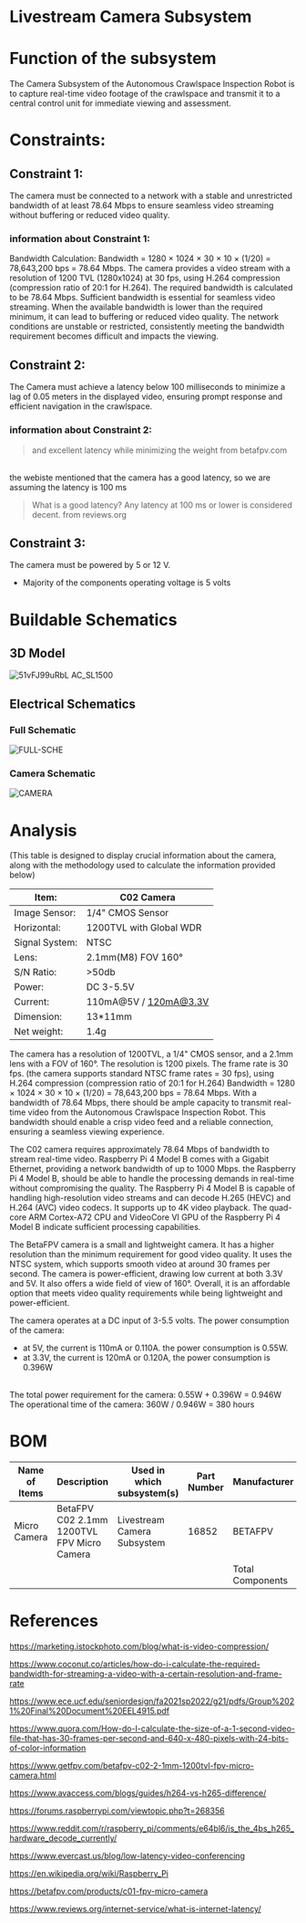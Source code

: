# Livestream Camera Subsystem
# Function of the subsystem

The Camera Subsystem of the Autonomous Crawlspace Inspection Robot is to capture real-time video footage of the crawlspace and transmit it to a central control unit for immediate viewing and assessment.


# Constraints:

## Constraint 1:
The camera must be connected to a network with a stable and unrestricted bandwidth of at least 78.64 Mbps to ensure seamless video streaming without buffering or reduced video quality.

### information about Constraint 1:
Bandwidth Calculation: 
Bandwidth = 1280 × 1024 × 30 × 10 × (1/20) = 78,643,200 bps = 78.64 Mbps. 
The camera provides a video stream with a resolution of 1200 TVL (1280x1024) at 30 fps, using H.264 compression (compression ratio of 20:1 for H.264).
The required bandwidth is calculated to be 78.64 Mbps. Sufficient bandwidth is essential for seamless video streaming. When the available bandwidth is lower than the required minimum, it can lead to buffering or reduced video quality. The network conditions are unstable or restricted, consistently meeting the bandwidth requirement becomes difficult and impacts the viewing.


## Constraint 2:
The Camera must achieve a latency below 100 milliseconds to minimize a lag of 0.05 meters in the displayed video, ensuring prompt response and efficient navigation in the crawlspace.

### information about Constraint 2:
> and excellent latency while minimizing the weight from betafpv.com
<br>
the webiste mentioned that the camera has a good latency, so we are assuming the latency is 100 ms


> What is a good latency? Any latency at 100 ms or lower is considered decent. from reviews.org

## Constraint 3:
The camera must be powered by 5 or 12 V.
- Majority of the components operating voltage is 5 volts


# Buildable Schematics
## 3D Model

![51vFJ99uRbL _AC_SL1500_](https://github.com/JoshuaEgwuatu/Fall-2023-Autonomous-Crawlspace-Inspection-Robot/assets/110966922/03166f07-04a7-4f2e-8387-a29d586f11c4)


## Electrical Schematics

### Full Schematic
![FULL-SCHE](https://github.com/JoshuaEgwuatu/Fall-2023-Autonomous-Crawlspace-Inspection-Robot/assets/112426690/d04110bb-f6b1-4b17-aaa1-8c3aa1aadfc3)

### Camera Schematic
![CAMERA](https://github.com/JoshuaEgwuatu/Fall-2023-Autonomous-Crawlspace-Inspection-Robot/assets/112426690/989e90fe-af41-4094-8d42-d036b6f31866)


# Analysis

(This table is designed to display crucial information about the camera, along with the methodology used to calculate the information provided below)

| Item:          | C02 Camera              |
|----------------|-------------------------|
| Image Sensor:  | 1/4" CMOS Sensor        |
| Horizontal:    | 1200TVL with Global WDR |
| Signal System: | NTSC                    |
| Lens:          | 2.1mm(M8) FOV 160°      |
| S/N Ratio:     | >50db                   |
| Power:         | DC 3-5.5V               |
| Current:       | 110mA@5V / 120mA@3.3V   |
| Dimension:     | 13*11mm                 |
| Net weight:    | 1.4g                    |


The camera has a resolution of 1200TVL, a 1/4" CMOS sensor, and a 2.1mm lens with a FOV of 160°. The resolution is 1200 pixels. The frame rate is 30 fps. (the camera supports standard NTSC frame rates = 30 fps), using H.264 compression (compression ratio of 20:1 for H.264)
Bandwidth = 1280 × 1024 × 30 × 10 × (1/20) = 78,643,200 bps = 78.64 Mbps. With a bandwidth of 78.64 Mbps, there should be ample capacity to transmit real-time video from the Autonomous Crawlspace Inspection Robot. This bandwidth should enable a crisp video feed and a reliable connection, ensuring a seamless viewing experience.

The C02 camera requires approximately 78.64 Mbps of bandwidth to stream real-time video. Raspberry Pi 4 Model B comes with a Gigabit Ethernet, providing a network bandwidth of up to 1000 Mbps. the Raspberry Pi 4 Model B, should be able to handle the processing demands in real-time without compromising the quality. The Raspberry Pi 4 Model B is capable of handling high-resolution video streams and can decode H.265 (HEVC) and H.264 (AVC) video codecs. It supports up to 4K video playback. The quad-core ARM Cortex-A72 CPU and VideoCore VI GPU of the Raspberry Pi 4 Model B indicate sufficient processing capabilities.

The BetaFPV camera is a small and lightweight camera. It has a higher resolution than the minimum requirement for good video quality. It uses the NTSC system, which supports smooth video at around 30 frames per second. The camera is power-efficient, drawing low current at both 3.3V and 5V. It also offers a wide field of view of 160°. Overall, it is an affordable option that meets video quality requirements while being lightweight and power-efficient. 

The camera operates at a DC input of 3-5.5 volts. The power consumption of the camera:
- at 5V, the current is 110mA or 0.110A. the power consumption is 0.55W. 
- at 3.3V, the current is 120mA or 0.120A, the power consumption is  0.396W
<br>
The total power requirement for the camera: 0.55W + 0.396W = 0.946W
<br>
The operational time of the camera: 360W / 0.946W = 380 hours


# BOM

| Name of Items | Description                                | Used in which subsystem(s)  | Part Number | Manufacturer     | Quantity | Price      | Total  |
| ------------- | ------------------------------------------ | --------------------------- | ----------- | ---------------- | -------- | ---------- | ------ |
| Micro Camera  | BetaFPV C02 2.1mm 1200TVL FPV Micro Camera | Livestream Camera Subsystem | 16852       | BETAFPV          | 1        | $14.99     | $14.99 |
|               |                                            |                             |             | Total Components | 1        | Total Cost | $14.99 |

# References

https://marketing.istockphoto.com/blog/what-is-video-compression/

https://www.coconut.co/articles/how-do-i-calculate-the-required-bandwidth-for-streaming-a-video-with-a-certain-resolution-and-frame-rate

https://www.ece.ucf.edu/seniordesign/fa2021sp2022/g21/pdfs/Group%2021%20Final%20Document%20EEL4915.pdf

https://www.quora.com/How-do-I-calculate-the-size-of-a-1-second-video-file-that-has-30-frames-per-second-and-640-x-480-pixels-with-24-bits-of-color-information

https://www.getfpv.com/betafpv-c02-2-1mm-1200tvl-fpv-micro-camera.html

https://www.avaccess.com/blogs/guides/h264-vs-h265-difference/

https://forums.raspberrypi.com/viewtopic.php?t=268356

https://www.reddit.com/r/raspberry_pi/comments/e64bl6/is_the_4bs_h265_hardware_decode_currently/

https://www.evercast.us/blog/low-latency-video-conferencing

https://en.wikipedia.org/wiki/Raspberry_Pi

https://betafpv.com/products/c01-fpv-micro-camera

https://www.reviews.org/internet-service/what-is-internet-latency/
